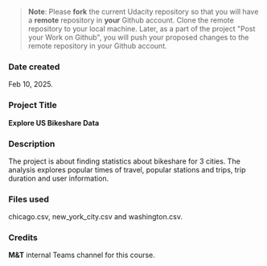 >**Note**: Please **fork** the current Udacity repository so that you will have a **remote** repository in **your** Github account. Clone the remote repository to your local machine. Later, as a part of the project "Post your Work on Github", you will push your proposed changes to the remote repository in your Github account.

### Date created
Feb 10, 2025.

### Project Title
**Explore US Bikeshare Data**

### Description
The project is about finding statistics about bikeshare for 3 cities. The analysis explores popular times of travel, popular stations and trips, trip duration and user information.

### Files used
chicago.csv, new_york_city.csv and washington.csv.

### Credits
**M&T** internal Teams channel for this course.

